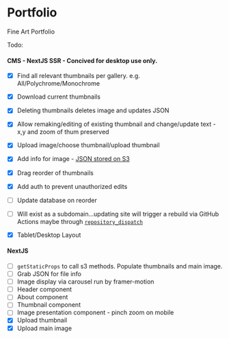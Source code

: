 # Portfolio

Fine Art Portfolio

Todo:
#### CMS - NextJS SSR - Concived for desktop use only. 
* [x] Find all relevant thumbnails per gallery. e.g. All/Polychrome/Monochrome
* [x] Download current thumbnails
* [x] Deleting thumbnails deletes image and updates JSON
* [x] Allow remaking/editing of existing thumbnail and change/update text - x,y and zoom of thum preserved 
* [x] Upload image/choose thumbnail/upload thumbnail
* [x] Add info for image - [JSON stored on S3](https://dev.to/aws-builders/using-aws-s3-as-a-database-17l0)
* [x] Drag reorder of thumbnails
* [x] Add auth to prevent unauthorized edits
* [ ] Update database on reorder
* [ ] Will exist as a subdomain...updating site will trigger a rebuild via GitHub Actions maybe through [`repository_dispatch`](https://stackoverflow.com/questions/68147899/whats-is-the-difference-between-repository-dispatch-and-workflow-dispatch-in-git)
* [x] Tablet/Desktop Layout


#### NextJS
* [ ] `getStaticProps` to call s3 methods. Populate thumbnails and main image.
* [ ] Grab JSON for file info
* [ ] Image display via carousel run by framer-motion
* [ ] Header component
* [ ] About component
* [ ] Thumbnail component
* [ ] Image presentation component - pinch zoom on mobile
* [x] Upload thumbnail
* [x] Upload main image
